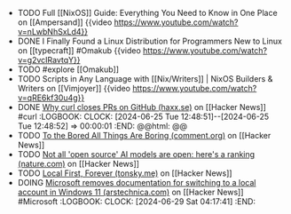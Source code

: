 - TODO Full [[NixOS]] Guide: Everything You Need to Know in One Place on [[Ampersand]]
  {{video https://www.youtube.com/watch?v=nLwbNhSxLd4}}
- DONE I Finally Found a Linux Distribution for Programmers New to Linux on [[typecraft]] #Omakub
  {{video https://www.youtube.com/watch?v=g2vcIRavtqY}}
- TODO #explore [[Omakub]]
- TODO Scripts in Any Language with [[Nix/Writers]] | NixOS Builders & Writers on [[Vimjoyer]]
  {{video https://www.youtube.com/watch?v=qRE6kf30u4g}}
- DONE [Why curl closes PRs on GitHub (haxx.se)](https://news.ycombinator.com/item?id=40644459) on [[Hacker News]] #curl
  :LOGBOOK:
  CLOCK: [2024-06-25 Tue 12:48:51]--[2024-06-25 Tue 12:48:52] =>  00:00:01
  :END:
  @@html: <img src="https://daniel.haxx.se/blog/wp-content/uploads/2024/06/image.png" alt="" class="article-cover" />@@
- TODO [To the Bored All Things Are Boring (comment.org)](https://news.ycombinator.com/item?id=40782657) on [[Hacker News]]
- TODO [Not all 'open source' AI models are open: here's a ranking (nature.com)](https://news.ycombinator.com/item?id=40786237) on [[Hacker News]]
- TODO [Local First, Forever (tonsky.me)](https://news.ycombinator.com/item?id=40786425) on [[Hacker News]]
- DOING [Microsoft removes documentation for switching to a local account in Windows 11 (arstechnica.com)](https://news.ycombinator.com/item?id=40786644) on [[Hacker News]] #Microsoft
  :LOGBOOK:
  CLOCK: [2024-06-29 Sat 04:17:41]
  :END: